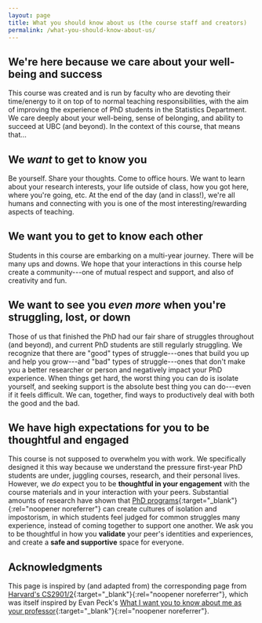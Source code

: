 ```yaml
---
layout: page
title: What you should know about us (the course staff and creators)
permalink: /what-you-should-know-about-us/
---
```



## We're here because we care about your well-being and success

This course was created and is run by faculty who are devoting their time/energy to it on top of to normal teaching responsibilities, with the aim of improving the experience of PhD students in the Statistics Department. We care deeply about your well-being, sense of belonging, and ability to succeed at UBC (and beyond). In the context of this course, that means that...



## We *want* to get to know you

Be yourself. Share your thoughts. Come to office hours. We want to learn about your research interests, your life outside of class, how you got here, where you're going, etc. At the end of the day (and in class!), we're all humans and connecting with you is one of the most interesting/rewarding aspects of teaching.


## We want you to get to know each other

Students in this course are embarking on a multi-year journey. There will be many ups and downs. We hope that your interactions in this course help create a community---one of mutual respect and support, and also of creativity and fun.


## We want to see you *even more* when you're struggling, lost, or down

Those of us that finished the PhD had our fair share of struggles throughout (and beyond), and current PhD students are still regularly struggling. We recognize that there are "good" types of struggle---ones that build you up and help you grow---and "bad" types of struggle---ones that don't make you a better researcher or person and negatively impact your PhD experience. When things get hard, the worst thing you can do is isolate yourself, and seeking support is the absolute best thing you can do---even if it feels difficult. We can, together, find ways to productively deal with both the good and the bad. 



## We have high expectations for you to be thoughtful and engaged

This course is not supposed to overwhelm you with work. 
We specifically designed it this way because we understand the pressure first-year PhD students are under, 
juggling courses, research, and their personal lives. 
However, we *do* expect you to be **thoughtful in your engagement** with the course materials and in your interaction with your peers. 
Substantial amounts of research have shown that 
[PhD programs](http://ijds.org/Volume13/IJDSv13p361-388Sverdlik4134.pdf){:target="_blank"}{:rel="noopener noreferrer"}
can create cultures of isolation and impostorism,
in which students feel judged for common struggles many experience, 
instead of coming together to support one another. 
We ask you to be thoughtful in how you **validate** your peer's identities and experiences, and create a **safe and supportive** space for everyone.


## Acknowledgments

This page is inspired by (and adapted from) the corresponding page from [Harvard's CS2901/2](https://harvard-cs290-2025-26.github.io/what-you-should-know-about-us/){:target="_blank"}{:rel="noopener noreferrer"}, which was itself inspired by Evan Peck's [What I want you to know about me as your professor](https://medium.com/bucknell-hci/what-i-want-you-to-know-about-me-as-your-professor-58c9c2e91e33){:target="_blank"}{:rel="noopener noreferrer"}.

